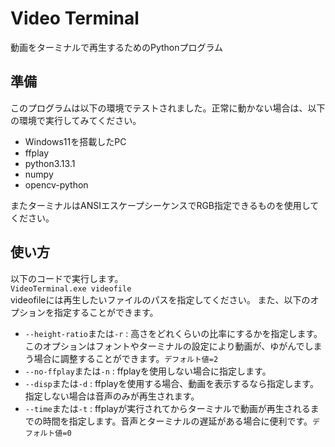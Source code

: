 # Video Terminal
動画をターミナルで再生するためのPythonプログラム
## 準備
このプログラムは以下の環境でテストされました。正常に動かない場合は、以下の環境で実行してみてください。
* Windows11を搭載したPC
* ffplay
* python3.13.1
* numpy
* opencv-python

またターミナルはANSIエスケープシーケンスでRGB指定できるものを使用してください。
## 使い方
以下のコードで実行します。  
`VideoTerminal.exe videofile`  
videofileには再生したいファイルのパスを指定してください。
また、以下のオプションを指定することができます。  
* `--height-ratio`または`-r` : 高さをどれくらいの比率にするかを指定します。このオプションはフォントやターミナルの設定により動画が、ゆがんでしまう場合に調整することができます。`デフォルト値=2`
* `--no-ffplay`または`-n` : ffplayを使用しない場合に指定します。
* `--disp`または`-d` : ffplayを使用する場合、動画を表示するなら指定します。指定しない場合は音声のみが再生されます。
* `--time`または`-t` : ffplayが実行されてからターミナルで動画が再生されるまでの時間を指定します。音声とターミナルの遅延がある場合に便利です。`デフォルト値=0`
